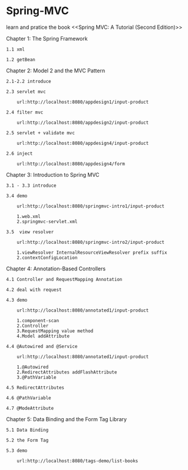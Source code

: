 # Spring-MVC
learn and pratice the book &lt;&lt;Spring MVC: A Tutorial (Second Edition)>>

Chapter 1: The Spring Framework

	1.1 xml
	
	1.2 getBean


Chapter 2: Model 2 and the MVC Pattern

	2.1-2.2 introduce

	2.3 servlet mvc

		url:http://localhost:8080/appdesign1/input-product

	2.4 filter mvc

		url:http://localhost:8080/appdesign2/input-product

	2.5 servlet + validate mvc

		url:http://localhost:8080/appdesign4/input-product

	2.6 inject

		url:http://localhost:8080/appdesign4/form


Chapter 3: Introduction to Spring MVC

	3.1 - 3.3 introduce

	3.4 demo

		url:http://localhost:8080/springmvc-intro1/input-product

		1.web.xml
		2.springmvc-servlet.xml

	3.5  view resolver

		url:http://localhost:8080/springmvc-intro2/input-product
	
		1.viewResolver InternalResourceViewResolver prefix suffix
		2.contextConfigLocation


Chapter 4: Annotation-Based Controllers

	4.1 Controller and RequestMapping Annotation

	4.2 deal with request

	4.3 demo

		url:http://localhost:8080/annotated1/input-product

		1.component-scan
		2.Controller
		3.RequestMapping value method
		4.Model addAttribute

	4.4 @Autowired and @Service

		url:http://localhost:8080/annotated1/input-product

		1.@Autowired
		2.RedirectAttributes addFlashAttribute
		3.@PathVariable

	4.5 RedirectAttributes

	4.6 @PathVariable

	4.7 @ModeAttribute


Chapter 5: Data Binding and the Form Tag Library

	5.1 Data Binding

	5.2 the Form Tag

	5.3 demo

		url:http://localhost:8080/tags-demo/list-books
